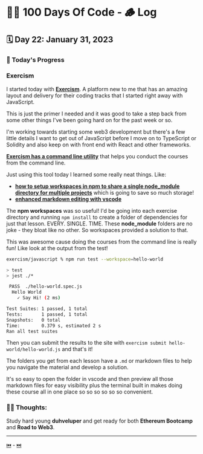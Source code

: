 # 👨‍💻 100 Days Of Code - 🪵 Log

## 🗓️ Day 22: January 31, 2023

### **🥵 Today's Progress**

### **Exercism**

I started today with [**Exercism**](https://exercism.org/). A platform new to me that has an amazing layout and delivery for their coding tracks that I started right away with JavaScript.

This is just the primer I needed and it was good to take a step back from some other things I've been going hard on for the past week or so.

I'm working towards starting some web3 development but there's a few little details I want to get out of JavaScript before I move on to TypeScript or Solidity and also keep on with front end with React and other frameworks.

[**Exercism has a command line utility**](https://exercism.org/cli-walkthrough) that helps you conduct the courses from the command line.

Just using this tool today I learned some really neat things. Like:

- [**how to setup workspaces in npm to share a single node_module directory for multiple projects**](https://docs.npmjs.com/cli/using-npm/workspaces) which is going to save so much storage!
- [**enhanced markdown editing with vscode**](https://code.visualstudio.com/docs/languages/markdown)

The **npm workspaces**  was so useful! I'd be going into each exercise directory and running `npm install` to create a folder of dependencies for just that lesson. EVERY. SINGLE. TIME. These **node_module** folders are no joke - they bloat like no other. So workspaces provided a solution to that.

This was awesome cause doing the courses from the command line is really fun! Like look at the output from the test!

```sh
exercism/javascript % npm run test --workspace=hello-world

> test
> jest ./*

 PASS  ./hello-world.spec.js
  Hello World
    ✓ Say Hi! (2 ms)

Test Suites: 1 passed, 1 total
Tests:       1 passed, 1 total
Snapshots:   0 total
Time:        0.379 s, estimated 2 s
Ran all test suites
```

Then you can submit the results to the site with `exercism submit hello-world/hello-world.js`  and that's it!

The folders you get from each lesson have a `.md` or markdown files to help you navigate the material and develop a solution.

It's so easy to open the folder in vscode and then preview all those markdown files for easy visibility plus the terminal built in makes doing these course all in one place so so so so so so convenient.

### **😶‍🌫 Thoughts:**

Study hard young **duhveluper** and get ready for both **Ethereum Bootcamp** and **Road to Web3**.

***

[⏮️](021.md) - [⏭️](023.md)
